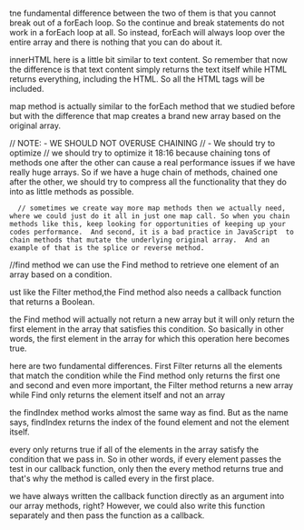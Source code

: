 tne fundamental difference between the two of them is that you cannot break out of a forEach loop. So the continue and break statements do not work in a forEach loop at all. So instead, forEach will always loop over the entire array and there is nothing that you can do about it.

innerHTML here is a little bit similar to text content. So remember that now the difference is that text content simply returns the text itself while HTML returns everything, including the HTML. So all the HTML tags will be included.

map method is actually similar to the forEach method that we studied before but with the difference that map creates a brand new array based on the original array.

// NOTE: - WE SHOULD NOT OVERUSE CHAINING
// - We should try to optimize
// we should try to optimize it 18:16 because chaining tons of methods one after the other can cause a real performance issues if we have really huge arrays. So if we have a huge chain of methods, chained one after the other, we should try to compress all the functionality that they do into as little methods as possible.

      // sometimes we create way more map methods then we actually need, where we could just do it all in just one map call. So when you chain methods like this, keep looking for opportunities of keeping up your codes performance.  And second, it is a bad practice in JavaScript  to chain methods that mutate the underlying original array.  And an example of that is the splice or reverse method.

//find method
we can use the Find method to retrieve one element of an array based on a condition.

ust like the Filter method,the Find method also needs a callback function that returns a Boolean.

the Find method will actually not return a new array but it will only return the first element in the array that satisfies this condition. So basically in other words, the first element in the array for which this operation here becomes true.

here are two fundamental differences. First Filter returns all the elements that match the condition while the Find method only returns the first one and second and even more important, the Filter method returns a new array while Find only returns the element itself and not an array

the findIndex method works almost the same way as find. But as the name says, findIndex returns the index of the found element and not the element itself.

every only returns true if all of the elements in the array satisfy the condition that we pass in. So in other words, if every element passes the test in our callback function, only then the every method returns true and that's why the method is called every in the first place.

we have always written the callback function directly as an argument into our array methods, right? However, we could also write this function separately and then pass the function as a callback.
